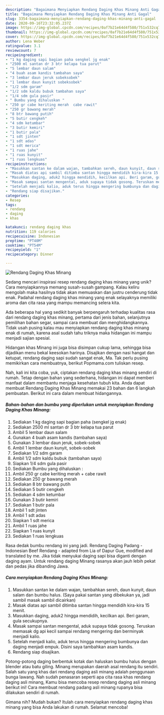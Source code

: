 ```yaml
---
description: "Bagaimana Menyiapkan Rendang Daging Khas Minang Anti Gagal"
title: "Bagaimana Menyiapkan Rendang Daging Khas Minang Anti Gagal"
slug: 3354-bagaimana-menyiapkan-rendang-daging-khas-minang-anti-gagal
date: 2020-09-16T23:32:05.237Z
image: https://img-global.cpcdn.com/recipes/0af7b21e64d4f580/751x532cq70/rendang-daging-khas-minang-foto-resep-utama.jpg
thumbnail: https://img-global.cpcdn.com/recipes/0af7b21e64d4f580/751x532cq70/rendang-daging-khas-minang-foto-resep-utama.jpg
cover: https://img-global.cpcdn.com/recipes/0af7b21e64d4f580/751x532cq70/rendang-daging-khas-minang-foto-resep-utama.jpg
author: Lena Weber
ratingvalue: 3.1
reviewcount: 7
recipeingredient:
- "1 kg daging sapi bagian paha sengkel jg enak"
- "2500 ml santan dr 3 btr kelapa tua parut"
- "5 lembar daun salam"
- "4 buah asam kandis tambahan saya"
- "3 lembar daun jeruk sobeksobek"
- "1 lembar daun kunyit sobeksobek"
- "1/2 sdm garam"
- "1/2 sdm kaldu bubuk tambahan saya"
- "1/4 sdm gula pasir"
- " Bumbu yang dihaluskan "
- "250 gr cabe keriting merah  cabe rawit"
- "250 gr bawang merah"
- "8 btr bawang putih"
- "5 butir cengkeh"
- "4 sdm ketumbar"
- "3 butir kemiri"
- "1 butir pala"
- "1 sdt jinten"
- "1 sdt adas"
- "1 sdt merica"
- "1 ruas jahe"
- "1 ruas kunyit"
- "1 ruas lengkuas"
recipeinstructions:
- "Masukkan santan ke dalam wajan, tambahkan sereh, daun kunyit, daun salam dan bumbu halus. (Saya pakai santan yang dibekukan ya, jadi sambil masak sambil dicairkan)"
- "Masak diatas api sambil ditimba santan hingga mendidih kira-kira 15 menit."
- "Masukkan daging, aduk2 hingga mendidih, kecilkan api. Beri garam, gula secukupnya."
- "Masak sampai santan mengental, aduk supaya tidak gosong. Teruskan memasak dg api kecil sampai rendang mengering dan berminyak menjadi kalio."
- "Setelah menjadi kalio, aduk terus hingga mengering bumbunya dan daging menjadi empuk. Disini saya tambahkan asam kandis."
- "Rendang siap disajikan."
categories:
- Resep
tags:
- rendang
- daging
- khas

katakunci: rendang daging khas 
nutrition: 119 calories
recipecuisine: Indonesian
preptime: "PT40M"
cooktime: "PT54M"
recipeyield: "1"
recipecategory: Dinner

---
```



![Rendang Daging Khas Minang](https://img-global.cpcdn.com/recipes/0af7b21e64d4f580/751x532cq70/rendang-daging-khas-minang-foto-resep-utama.jpg)

Sedang mencari inspirasi resep rendang daging khas minang yang unik? Cara menyiapkannya memang susah-susah gampang. Kalau keliru mengolah maka hasilnya tidak akan memuaskan dan justru cenderung tidak enak. Padahal rendang daging khas minang yang enak selayaknya memiliki aroma dan cita rasa yang mampu memancing selera kita.

Ada beberapa hal yang sedikit banyak berpengaruh terhadap kualitas rasa dari rendang daging khas minang, pertama dari jenis bahan, selanjutnya pemilihan bahan segar, sampai cara membuat dan menghidangkannya. Tidak usah pusing kalau mau menyiapkan rendang daging khas minang enak di rumah, karena asal sudah tahu triknya maka hidangan ini mampu menjadi sajian spesial.

Hidangan khas Minang ini juga bisa disimpan cukup lama, sehingga bisa dijadikan menu bekal keesokan harinya. Disajikan dengan nasi hangat dan ketupat, rendang daging sapi sudah sangat enak, Ma. Tak perlu pusing memikirkan cara membuatnya, berikut Popmama.com tuliskan resep.


Nah, kali ini kita coba, yuk, ciptakan rendang daging khas minang sendiri di rumah. Tetap dengan bahan yang sederhana, hidangan ini dapat memberi manfaat dalam membantu menjaga kesehatan tubuh kita. Anda dapat membuat Rendang Daging Khas Minang memakai 23 bahan dan 6 langkah pembuatan. Berikut ini cara dalam membuat hidangannya.

<!--inarticleads1-->

##### Bahan-bahan dan bumbu yang diperlukan untuk menyiapkan Rendang Daging Khas Minang:

1. Sediakan 1 kg daging sapi bagian paha (sengkel jg enak)
1. Sediakan 2500 ml santan dr 3 btr kelapa tua parut
1. Ambil 5 lembar daun salam
1. Gunakan 4 buah asam kandis (tambahan saya)
1. Gunakan 3 lembar daun jeruk, sobek-sobek
1. Ambil 1 lembar daun kunyit, sobek-sobek
1. Sediakan 1/2 sdm garam
1. Ambil 1/2 sdm kaldu bubuk (tambahan saya)
1. Siapkan 1/4 sdm gula pasir
1. Sediakan  Bumbu yang dihaluskan :
1. Ambil 250 gr cabe keriting merah + cabe rawit
1. Sediakan 250 gr bawang merah
1. Sediakan 8 btr bawang putih
1. Sediakan 5 butir cengkeh
1. Sediakan 4 sdm ketumbar
1. Gunakan 3 butir kemiri
1. Sediakan 1 butir pala
1. Ambil 1 sdt jinten
1. Ambil 1 sdt adas
1. Siapkan 1 sdt merica
1. Ambil 1 ruas jahe
1. Siapkan 1 ruas kunyit
1. Sediakan 1 ruas lengkuas


Rasa dedak bumbu rendang ini yang jadi. Rendang Daging Padang -Indonesian Beef Rendang - adapted from Lia of Dapur Gue, modified and translated by me. Jika tidak menyukai daging sapi bisa diganti dengan daging ayam. Untuk rendang daging Minang rasanya akan jauh lebih pekat dan pedas jika dibanding Jawa. 

<!--inarticleads2-->

##### Cara menyiapkan Rendang Daging Khas Minang:

1. Masukkan santan ke dalam wajan, tambahkan sereh, daun kunyit, daun salam dan bumbu halus. (Saya pakai santan yang dibekukan ya, jadi sambil masak sambil dicairkan)
1. Masak diatas api sambil ditimba santan hingga mendidih kira-kira 15 menit.
1. Masukkan daging, aduk2 hingga mendidih, kecilkan api. Beri garam, gula secukupnya.
1. Masak sampai santan mengental, aduk supaya tidak gosong. Teruskan memasak dg api kecil sampai rendang mengering dan berminyak menjadi kalio.
1. Setelah menjadi kalio, aduk terus hingga mengering bumbunya dan daging menjadi empuk. Disini saya tambahkan asam kandis.
1. Rendang siap disajikan.


Potong-potong daging berbentuk kotak dan haluskan bumbu halus dengan blender atau batu giling. Minang merupakan daerah asal rendang itu sendiri. Salah satu yang khas dari rendang daging asli minang adalah penggunaan bunga lawang. Nah sudah penasaran seperti apa cita rasa khas rendang daging asli minang, Kamu bisa mencoba resep rendang daging asli minang berikut ini! Cara membuat rendang padang asli minang rupanya bisa dilakukan sendiri di rumah. 

Gimana nih? Mudah bukan? Itulah cara menyiapkan rendang daging khas minang yang bisa Anda lakukan di rumah. Selamat mencoba!
